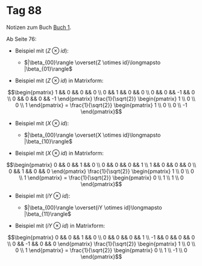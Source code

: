 # Tag 88

Notizen zum Buch [Buch 1](../Buch1.md).

Ab Seite 76:
* Beispiel mit $(Z \otimes id)$:
  - $|\beta_{00}\rangle \overset{Z \otimes id}\longmapsto |\beta_{01}\rangle$

* Beispiel mit $(Z \otimes id)$ in Matrixform:
```math
\begin{pmatrix}
1 && 0 && 0 && 0 \\
0 && 1 && 0 && 0 \\
0 && 0 && -1 && 0 \\
0 && 0 && 0 && -1
\end{pmatrix}
\frac{1}{\sqrt{2}}
\begin{pmatrix}
1 \\
0 \\
0 \\
1
\end{pmatrix}
=
\frac{1}{\sqrt{2}}
\begin{pmatrix}
1 \\
0 \\
0 \\
-1
\end{pmatrix}
```

* Beispiel mit $(X \otimes id)$:
  - $|\beta_{00}\rangle \overset{X \otimes id}\longmapsto |\beta_{10}\rangle$

* Beispiel mit $(X \otimes id)$ in Matrixform:
```math
\begin{pmatrix}
0 && 0 && 1 && 0 \\
0 && 0 && 0 && 1 \\
1 && 0 && 0 && 0 \\
0 && 1 && 0 && 0
\end{pmatrix}
\frac{1}{\sqrt{2}}
\begin{pmatrix}
1 \\
0 \\
0 \\
1
\end{pmatrix}
=
\frac{1}{\sqrt{2}}
\begin{pmatrix}
0 \\
1 \\
1 \\
0
\end{pmatrix}
```

* Beispiel mit $(iY \otimes id)$:
  - $|\beta_{00}\rangle \overset{iY \otimes id}\longmapsto |\beta_{11}\rangle$

* Beispiel mit $(iY \otimes id)$ in Matrixform:
```math
\begin{pmatrix}
0 && 0 && 1 && 0 \\
0 && 0 && 0 && 1 \\
-1 && 0 && 0 && 0 \\
0 && -1 && 0 && 0
\end{pmatrix}
\frac{1}{\sqrt{2}}
\begin{pmatrix}
1 \\
0 \\
0 \\
1
\end{pmatrix}
=
\frac{1}{\sqrt{2}}
\begin{pmatrix}
0 \\
1 \\
-1 \\
0
\end{pmatrix}
```
